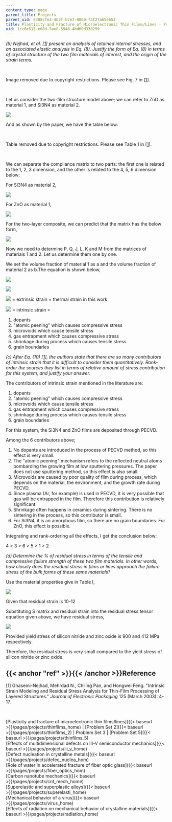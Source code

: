 ```yaml
---
content_type: page
parent_title: Projects
parent_uid: 8388cfe3-4b2f-b7e7-0060-faf27a65e652
title: Plasticity and Fracture of Microelectronic Thin Films/Lines - Problem Set 3
uid: 1cc6e515-e08d-3ae8-5946-4bd60d338299
---
```


_(b) Nejhad, et al. \[[1](#ref)\] present an analysis of retained internal stresses, and an associated elastic analysis in Eq. (8). Justify the form of Eq. (8) in terms of crystal structure of the two film materials of interest, and the origin of the strain terms._

  
 

Image removed due to copyright restrictions. Please see Fig. 7 in \[[1](#ref)\].

  
 

Let us consider the two-film structure model above; we can refer to ZnO as material 1, and Si3N4 as material 2.

![](/courses/materials-science-and-engineering/3-22-mechanical-behavior-of-materials-spring-2008/projects/thinfilms_3_1.jpg)

And as shown by the paper, we have the table below:

  
 

Table removed due to copyright restrictions. Please see Table 1 in \[[1](#ref)\].

  
 

We can separate the compliance matrix to two parts: the first one is related to the 1, 2, 3 dimension, and the other is related to the 4, 5, 6 dimension below:

For Si3N4 as material 2,

![](/courses/materials-science-and-engineering/3-22-mechanical-behavior-of-materials-spring-2008/projects/thinfilms_3_2.jpg)

For ZnO as material 1,

![](/courses/materials-science-and-engineering/3-22-mechanical-behavior-of-materials-spring-2008/projects/thinfilms_3_3.jpg)

For the two-layer composite, we can predict that the matrix has the below form,

![](/courses/materials-science-and-engineering/3-22-mechanical-behavior-of-materials-spring-2008/projects/thinfilms_3_4.jpg)

Now we need to determine P, Q, J, L, K and M from the matrices of materials 1 and 2. Let us determine them one by one.

We set the volume fraction of material 1 as a and the volume fraction of material 2 as b.The equation is shown below,

![](/courses/materials-science-and-engineering/3-22-mechanical-behavior-of-materials-spring-2008/projects/thinfilms_3_5.jpg)

![](/courses/materials-science-and-engineering/3-22-mechanical-behavior-of-materials-spring-2008/projects/thinfilms_3_6.jpg)

![](/courses/materials-science-and-engineering/3-22-mechanical-behavior-of-materials-spring-2008/projects/thinfilms_3_7.jpg) = extrinsic strain = thermal strain in this work

![](/courses/materials-science-and-engineering/3-22-mechanical-behavior-of-materials-spring-2008/projects/thinfilms_3_8.jpg) = intrinsic strain =

1.  dopants
2.  "atomic peening" which causes compressive stress
3.  microvoids which cause tensile stress
4.  gas entrapment which causes compressive stress
5.  shrinkage during process which causes tensile stress
6.  grain boundaries

_(c) After Eq. (10) \[[1](#ref)\], the authors state that there are so many contributors of intrinsic strain that it is difficult to consider them quantitatively. Rank-order the sources they list in terms of relative amount of stress contribution for this system, and justify your answer._

The contributors of intrinsic strain mentioned in the literature are:

1.  dopants
2.  "atomic peening" which causes compressive stress
3.  microvoids which cause tensile stress
4.  gas entrapment which causes compressive stress
5.  shrinkage during process which causes tensile stress
6.  grain boundaries

For this system, the Si3N4 and ZnO films are deposited through PECVD.

Among the 6 contributors above;

1.  No dopants are introduced in the process of PECVD method, so this effect is very small.
2.  The "atomic peening" mechanism refers to the reflected neutral atoms bombarding the growing film at low sputtering pressures. The paper does not use sputtering method, so this effect is also small.
3.  Microvoids are caused by poor quality of film during process, which depends on the material, the environment, and the growth rate during PECVD.
4.  Since plasma (Ar, for example) is used in PECVD, it is very possible that gas will be entrapped in the film. Therefore this contribution is relatively significant.
5.  Shrinkage often happens in ceramics during sintering. There is no sintering in the process, so this contributor is small.
6.  For Si3N4, it is an amorphous film, so there are no grain boundaries. For ZnO, this effect is possible.

Integrating and rank-ordering all the effects, I get the conclusion below:

4 > 3 > 6 > 5 > 1 > 2

_(d) Determine the % of residual stress in terms of the tensile and compressive failure strength of these two film materials. In other words, how closely does the residual stress in films or lines approach the failure stress of the bulk forms of these same materials?_

Use the material properties give in Table I,

![](/courses/materials-science-and-engineering/3-22-mechanical-behavior-of-materials-spring-2008/projects/thinfilms_3_9.jpg)

Given that residual strain is 10\-12

Substituting S matrix and residual strain into the residual stress tensor equation given above, we have residual stress,

![](/courses/materials-science-and-engineering/3-22-mechanical-behavior-of-materials-spring-2008/projects/thinfilms_3_10.jpg)

Provided yield stress of silicon nitride and zinc oxide is 900 and 412 MPa respectively.

Therefore, the residual stress is very small compared to the yield stress of silicon nitride or zinc oxide.

{{< anchor "ref" >}}{{< /anchor >}}Reference
--------------------------------------------

\[1\] Ghasemi-Nejhad, Mehrdad N., Chiling Pan, and Hongwei Feng. "Intrinsic Strain Modeling and Residual Stress Analysis for Thin-Film Processing of Layered Structures." _Journal of Electronic Packaging_ 125 (March 2003): 4-17.

  
  
 

[Plasticity and fracture of microelectronic thin films/lines]({{< baseurl >}}/pages/projects/thinfilms_home) | [Problem Set 2]({{< baseurl >}}/pages/projects/thinfilms_2) | Problem Set 3 | [Problem Set 5]({{< baseurl >}}/pages/projects/thinfilms_5)  
[Effects of multidimensional defects on III-V semiconductor mechanics]({{< baseurl >}}/pages/projects/iii_v_home)  
[Defect nucleation in crystalline metals]({{< baseurl >}}/pages/projects/defec_nuclea_hom)  
[Role of water in accelerated fracture of fiber optic glass]({{< baseurl >}}/pages/projects/fiber_optics_hom)  
[Carbon nanotube mechanics]({{< baseurl >}}/pages/projects/cnt_mech_home)  
[Superelastic and superplastic alloys]({{< baseurl >}}/pages/projects/superelasti_home)  
[Mechanical behavior of a virus]({{< baseurl >}}/pages/projects/virus_home)  
[Effects of radiation on mechanical behavior of crystalline materials]({{< baseurl >}}/pages/projects/radiation_home)